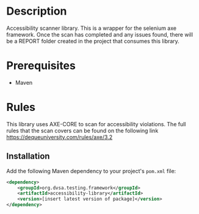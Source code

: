 # Description

Accessibility scanner library. This is a wrapper for the selenium axe framework.
Once the scan has completed and any issues found, there will be a REPORT folder created in the project 
that consumes this library.

# Prerequisites
- Maven

# Rules

This library uses AXE-CORE to scan for accessibility violations. The full rules that the scan covers
can be found on the following link https://dequeuniversity.com/rules/axe/3.2

## Installation
Add the following Maven dependency to your project's `pom.xml` file:
```xml
<dependency>
    <groupId>org.dvsa.testing.framework</groupId>
    <artifactId>accessibility-library</artifactId>
    <version>[insert latest version of package]</version>
</dependency>
```

